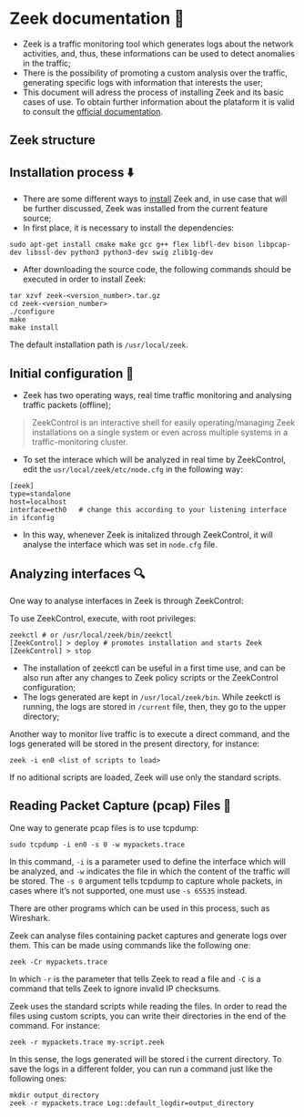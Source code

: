# Zeek documentation 📃

- Zeek is a traffic monitoring tool which generates logs about the network activities, and, thus, these informations can be used to detect anomalies in the traffic;
- There is the possibility of promoting a custom analysis over the traffic, generating specific logs with information that interests the user;
- This document will adress the process of installing Zeek and its basic cases of use. To obtain further information about the plataform it is valid to consult the [official documentation](docs.zeek.org).

## Zeek structure 

## Installation process ⬇️

- There are some different ways to [install](https://zeek.org/get-zeek/) Zeek and, in use case that will be further discussed, Zeek was installed from the current feature source;
- In first place, it is necessary to install the dependencies:

```
sudo apt-get install cmake make gcc g++ flex libfl-dev bison libpcap-dev libssl-dev python3 python3-dev swig zlib1g-dev
```

- After downloading the source code, the following commands should be executed in order to install Zeek:

```
tar xzvf zeek-<version_number>.tar.gz
cd zeek-<version_number>
./configure
make
make install
```

The default installation path is `/usr/local/zeek`.

## Initial configuration 🔧

- Zeek has two operating ways, real time traffic monitoring and analysing traffic packets (offline);
> ZeekControl is an interactive shell for easily operating/managing Zeek installations on a single system or even across multiple systems in a traffic-monitoring cluster.
- To set the interace which will be analyzed in real time by ZeekControl, edit the `usr/local/zeek/etc/node.cfg` in the following way:

```
[zeek]
type=standalone
host=localhost
interface=eth0   # change this according to your listening interface in ifconfig
```

- In this way, whenever Zeek is initalized through ZeekControl, it will analyse the interface which was set in `node.cfg` file.

## Analyzing interfaces 🔍

One way to analyse interfaces in Zeek is through ZeekControl:

To use ZeekControl, execute, with root privileges:

```
zeekctl # or /usr/local/zeek/bin/zeekctl
[ZeekControl] > deploy # promotes installation and starts Zeek
[ZeekControl] > stop
```

- The installation of zeekctl can be useful in a first time use, and can be also run after any changes to Zeek policy scripts or the ZeekControl configuration;
- The logs generated are kept in `/usr/local/zeek/bin`. While zeekctl is running, the logs are stored in `/current` file, then, they go to the upper directory;

Another way to monitor live traffic is to execute a direct command, and the logs generated will be stored in the present directory, for instance:

```
zeek -i en0 <list of scripts to load>
```

If no aditional scripts are loaded, Zeek will use only the standard scripts.

## Reading Packet Capture (pcap) Files 📁

One way to generate pcap files is to use tcpdump:

```sudo tcpdump -i en0 -s 0 -w mypackets.trace```

In this command, `-i` is a parameter used to define the interface which will be analyzed, and `-w` indicates the file in which the content of the traffic will be stored. The `-s 0` argument tells tcpdump to capture whole packets, in cases where it’s not supported, one must use `-s 65535` instead.

There are other programs which can be used in this process, such as Wireshark.

Zeek can analyse files containing packet captures and generate logs over them. This can be made using commands like the following one:

```
zeek -Cr mypackets.trace
```

In which `-r` is the parameter that tells Zeek to read a file and `-C` is a command that tells Zeek to ignore invalid IP checksums. 

Zeek uses the standard scripts while reading the files. In order to read the files using custom scripts, you can write their directories in the end of the command. For instance:

```
zeek -r mypackets.trace my-script.zeek
```

In this sense, the logs generated will be stored i the current directory. To save the logs in a different folder, you can run a command just like the following ones:

```
mkdir output_directory
zeek -r mypackets.trace Log::default_logdir=output_directory
```



  
